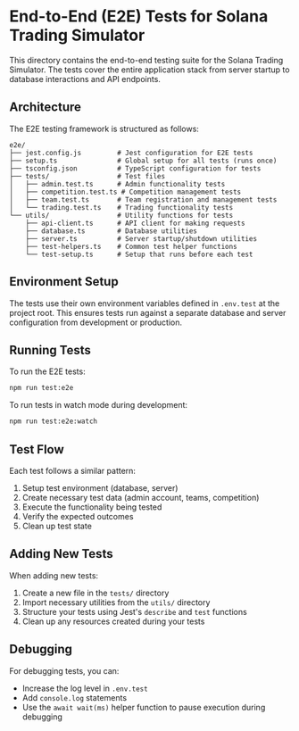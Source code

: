 # End-to-End (E2E) Tests for Solana Trading Simulator

This directory contains the end-to-end testing suite for the Solana Trading Simulator. The tests cover the entire application stack from server startup to database interactions and API endpoints.

## Architecture

The E2E testing framework is structured as follows:

```
e2e/
├── jest.config.js         # Jest configuration for E2E tests
├── setup.ts               # Global setup for all tests (runs once)
├── tsconfig.json          # TypeScript configuration for tests
├── tests/                 # Test files
│   ├── admin.test.ts      # Admin functionality tests
│   ├── competition.test.ts # Competition management tests
│   ├── team.test.ts       # Team registration and management tests
│   └── trading.test.ts    # Trading functionality tests
└── utils/                 # Utility functions for tests
    ├── api-client.ts      # API client for making requests
    ├── database.ts        # Database utilities
    ├── server.ts          # Server startup/shutdown utilities
    ├── test-helpers.ts    # Common test helper functions
    └── test-setup.ts      # Setup that runs before each test
```

## Environment Setup

The tests use their own environment variables defined in `.env.test` at the project root. This ensures tests run against a separate database and server configuration from development or production.

## Running Tests

To run the E2E tests:

```bash
npm run test:e2e
```

To run tests in watch mode during development:

```bash
npm run test:e2e:watch
```

## Test Flow

Each test follows a similar pattern:
1. Setup test environment (database, server)
2. Create necessary test data (admin account, teams, competition)
3. Execute the functionality being tested
4. Verify the expected outcomes
5. Clean up test state

## Adding New Tests

When adding new tests:
1. Create a new file in the `tests/` directory
2. Import necessary utilities from the `utils/` directory
3. Structure your tests using Jest's `describe` and `test` functions
4. Clean up any resources created during your tests

## Debugging

For debugging tests, you can:
- Increase the log level in `.env.test`
- Add `console.log` statements
- Use the `await wait(ms)` helper function to pause execution during debugging 